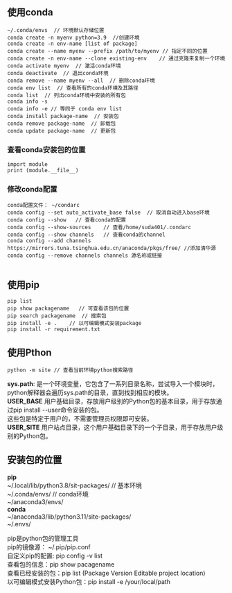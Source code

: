 ## 使用conda
```
~/.conda/envs  // 环境默认存储位置  
conda create -n myenv python=3.9  //创建环境  
conda create -n env-name [list of package]  
conda create --name myenv --prefix /path/to/myenv // 指定不同的位置  
conda create -n env-name --clone existing-env    // 通过克隆来复制一个环境  
conda activate myenv  // 激活conda环境		
conda deactivate  // 退出conda环境		 
conda remove --name myenv --all  // 删除conda环境		
conda env list  // 查看所有的conda环境及其路径 
conda list  // 列出conda环境中安装的所有包
conda info -s  
conda info -e // 等同于 conda env list
conda install package-name  // 安装包
conda remove package-name  // 卸载包
conda update package-name  // 更新包

```
### 查看conda安装包的位置
```
import module
print (module.__file__)
```

### 修改conda配置
```
conda配置文件： ~/condarc
conda config --set auto_activate_base false  // 取消自动进入base环境
conda config --show   // 查看conda的配置
conda config --show-sources    // 查看/home/suda401/.condarc
conda config --show channels   // 查看conda的channel
conda config --add channels https://mirrors.tuna.tsinghua.edu.cn/anaconda/pkgs/free/ //添加清华源  
conda config --remove channels channels 源名称或链接  
 
```
## 使用pip
```
pip list  
pip show packagename   // 可查看该包的位置
pip search packagename  // 搜索包  
pip install -e .    // 以可编辑模式安装package
pip install -r requirement.txt

```
## 使用Pthon
```
python -m site // 查看当前环境python搜索路径  
```
**sys.path**: 是一个环境变量，它包含了一系列目录名称，尝试导入一个模块时，python解释器会遍历sys.path的目录，直到找到相应的模块。  
**USER_BASE**
用户基础目录，存放用户级别的Python包的基本目录，用于存放通过pip install --user命令安装的包。  
这些包是特定于用户的，不需要管理员权限即可安装。  
**USER_SITE**
用户站点目录，这个用户基础目录下的一个子目录，用于存放用户级别的Python包。  
## 安装包的位置
**pip**  
~/.local/lib/python3.8/sit-packages/  // 基本环境  
~/.conda/envs/  // conda环境  
~/anaconda3/envs/    
**conda**  
~/anaconda3/lib/python3.11/site-packages/    
~/.envs/    
 
pip是python包的管理工具  
pip的镜像源： ~/.pip/pip.conf    
自定义pip的配置: pip config -v list    
查看包的信息：pip show pacagename    
查看已经安装的包：pip list  (Package Version Editable project location)    
以可编辑模式安装Python包：pip install -e /your/local/path    


















